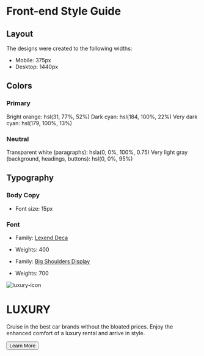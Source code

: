 # Front-end Style Guide

## Layout

The designs were created to the following widths:

- Mobile: 375px
- Desktop: 1440px

## Colors

### Primary

Bright orange: hsl(31, 77%, 52%)
Dark cyan: hsl(184, 100%, 22%)
Very dark cyan: hsl(179, 100%, 13%)

### Neutral

Transparent white (paragraphs): hsla(0, 0%, 100%, 0.75)
Very light gray (background, headings, buttons): hsl(0, 0%, 95%)

## Typography

### Body Copy

- Font size: 15px

### Font

- Family: [Lexend Deca](https://fonts.google.com/specimen/Lexend+Deca)
- Weights: 400

- Family: [Big Shoulders Display](https://fonts.google.com/specimen/Big+Shoulders+Display)
- Weights: 700


 <div class="luxury-caricon">
                    <img src="../zuri-grid-and-flexbox-layout-task/images/icon-luxury.svg" alt="luxury-icon">
                    <h1>LUXURY</h1>
                    <p>Cruise in the best car brands without the bloated prices. Enjoy the enhanced comfort of a luxury rental and arrive in style.</p>
                    <button>Learn More</button>
                </div>